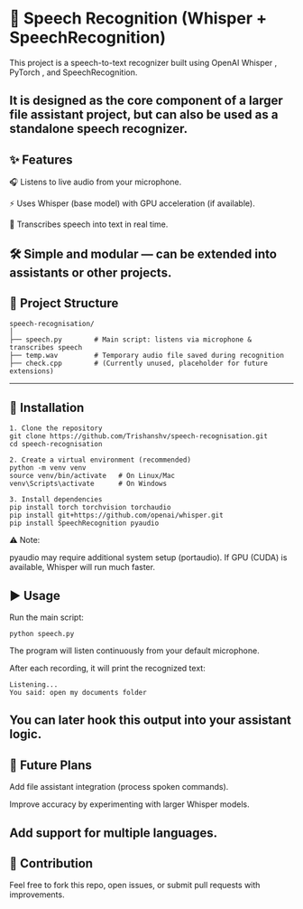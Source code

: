 # 🎤 Speech Recognition (Whisper + SpeechRecognition)

This project is a speech-to-text recognizer built using OpenAI Whisper
, PyTorch
, and SpeechRecognition.

It is designed as the core component of a larger file assistant project, but can also be used as a standalone speech recognizer.
---

 ## ✨ Features

🎧 Listens to live audio from your microphone.

⚡ Uses Whisper (base model) with GPU acceleration (if available).

📄 Transcribes speech into text in real time.

🛠 Simple and modular — can be extended into assistants or other projects.
---

 ## 📂 Project Structure
```
speech-recognisation/
│
├── speech.py        # Main script: listens via microphone & transcribes speech
├── temp.wav         # Temporary audio file saved during recognition
├── check.cpp        # (Currently unused, placeholder for future extensions)
```
---

 ## 🔧 Installation
```
1. Clone the repository
git clone https://github.com/Trishanshv/speech-recognisation.git
cd speech-recognisation

2. Create a virtual environment (recommended)
python -m venv venv
source venv/bin/activate   # On Linux/Mac
venv\Scripts\activate      # On Windows

3. Install dependencies
pip install torch torchvision torchaudio
pip install git+https://github.com/openai/whisper.git
pip install SpeechRecognition pyaudio
```

⚠️ Note:

pyaudio may require additional system setup (portaudio).
If GPU (CUDA) is available, Whisper will run much faster.

 ## ▶️ Usage

Run the main script:

```
python speech.py
```

The program will listen continuously from your default microphone.

After each recording, it will print the recognized text:
```
Listening...
You said: open my documents folder
```

You can later hook this output into your assistant logic.
---
 ## 🚀 Future Plans

Add file assistant integration (process spoken commands).

Improve accuracy by experimenting with larger Whisper models.

Add support for multiple languages.
---

 ## 🤝 Contribution

Feel free to fork this repo, open issues, or submit pull requests with improvements.
